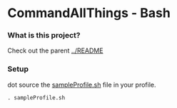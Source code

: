 CommandAllThings - Bash
================

### What is this project?

Check out the parent [../README](../README.md)

### Setup

dot source the [sampleProfile.sh](sampleProfile.sh) file in your profile.

    . sampleProfile.sh

